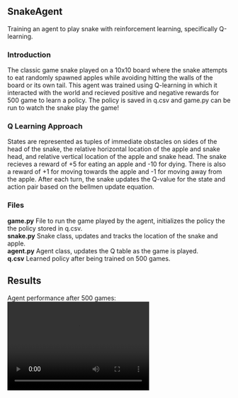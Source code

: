 ## SnakeAgent
Training an agent to play snake with reinforcement learning, specifically Q-learning. 

### Introduction
The classic game snake played on a 10x10 board where the snake attempts to eat randomly spawned apples while avoiding hitting the walls of the board or its own tail. This agent was trained using Q-learning in which it interacted with the world and recieved positive and negative rewards for 500 game to learn a policy. The policy is saved in q.csv and game.py can be run to watch the snake play the game!

### Q Learning Approach
States are represented as tuples of immediate obstacles on sides of the head of the snake, the relative horizontal location of the apple and snake head, and relative vertical location of the apple and snake head. The snake recieves a reward of +5 for eating an apple and -10 for dying. There is also a reward of +1 for moving towards the apple and -1 for moving away from the apple. After each turn, the snake updates the Q-value for the state and action pair based on the bellmen update equation. 

### Files

**game.py** File to run the game played by the agent, initializes the policy the the policy stored in q.csv.<br />
**snake.py** Snake class, updates and tracks the location of the snake and apple. <br />
**agent.py** Agent class, updates the Q table as the game is played. <br />
**q.csv** Learned policy after being trained on 500 games. 

## Results

Agent performance after 500 games:
<video src="28 points.mov" width="320" height="200" controls preload></video>
